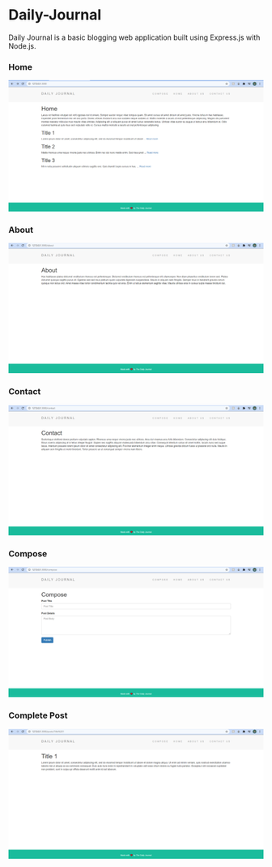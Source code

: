# Daily-Journal
Daily Journal is a basic blogging web application built using Express.js with Node.js.

### Home
![alt text](https://github.com/Sunit130/Daily-Journal/blob/master/demo/Screenshot%20(93).png)



### About
![alt text](https://github.com/Sunit130/Daily-Journal/blob/master/demo/Screenshot%20(95).png)



### Contact
![alt text](https://github.com/Sunit130/Daily-Journal/blob/master/demo/Screenshot%20(96).png)



### Compose
![alt text](https://github.com/Sunit130/Daily-Journal/blob/master/demo/Screenshot%20(97).png)



### Complete Post
![alt text](https://github.com/Sunit130/Daily-Journal/blob/master/demo/Screenshot%20(98).png)








